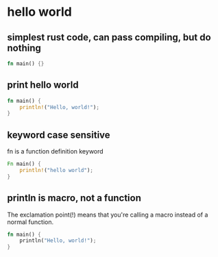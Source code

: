 # hello world

## simplest rust code, can pass compiling, but do nothing
```rust
fn main() {}
```

## print hello world
```rust
fn main() {
    println!("Hello, world!");
}
```

## keyword case sensitive
fn is a function definition keyword
```rust
Fn main() {
    println!("hello world");
}
```

## println is macro, not a function
The exclamation point(!) means that you're calling a macro 
instead of a normal function.
```rust
fn main() {
    println("Hello, world!");
}
```


